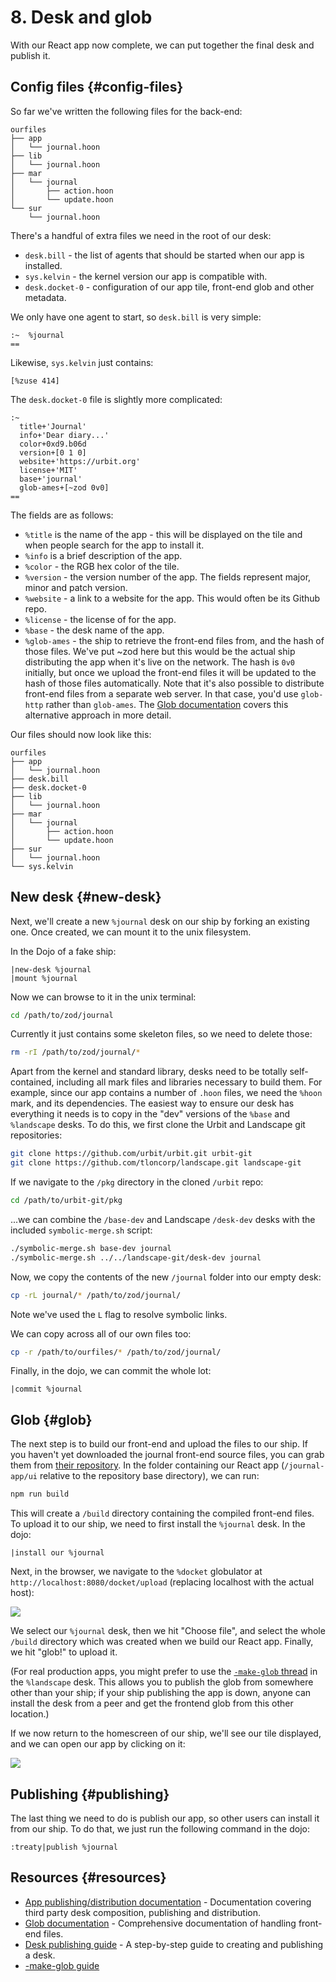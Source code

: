 # 8. Desk and glob

With our React app now complete, we can put together the final desk and publish
it.

## Config files {#config-files}

So far we've written the following files for the back-end:

```
ourfiles
├── app
│   └── journal.hoon
├── lib
│   └── journal.hoon
├── mar
│   └── journal
│       ├── action.hoon
│       └── update.hoon
└── sur
    └── journal.hoon
```

There's a handful of extra files we need in the root of our desk:

- `desk.bill` - the list of agents that should be started when our app is installed.
- `sys.kelvin` - the kernel version our app is compatible with.
- `desk.docket-0` - configuration of our app tile, front-end glob and other metadata.

We only have one agent to start, so `desk.bill` is very simple:

```
:~  %journal
==
```

Likewise, `sys.kelvin` just contains:

```
[%zuse 414]
```

The `desk.docket-0` file is slightly more complicated:

```
:~
  title+'Journal'
  info+'Dear diary...'
  color+0xd9.b06d
  version+[0 1 0]
  website+'https://urbit.org'
  license+'MIT'
  base+'journal'
  glob-ames+[~zod 0v0]
==
```

The fields are as follows:

- `%title` is the name of the app - this will be displayed on the tile and when people search for the app to install it.
- `%info` is a brief description of the app.
- `%color` - the RGB hex color of the tile.
- `%version` - the version number of the app. The fields represent major, minor and patch version.
- `%website` - a link to a website for the app. This would often be its Github repo.
- `%license` - the license of for the app.
- `%base` - the desk name of the app.
- `%glob-ames` - the ship to retrieve the front-end files from, and the hash of those files. We've put \~zod here but this would be the actual ship distributing the app when it's live on the network. The hash is `0v0` initially, but once we upload the front-end files it will be updated to the hash of those files automatically. Note that it's also possible to distribute front-end files from a separate web server. In that case, you'd use `glob-http` rather than `glob-ames`. The [Glob documentation](../userspace/dist/glob.md) covers this alternative approach in more detail.

Our files should now look like this:

```
ourfiles
├── app
│   └── journal.hoon
├── desk.bill
├── desk.docket-0
├── lib
│   └── journal.hoon
├── mar
│   └── journal
│       ├── action.hoon
│       └── update.hoon
├── sur
│   └── journal.hoon
└── sys.kelvin
```

## New desk {#new-desk}

Next, we'll create a new `%journal` desk on our ship by forking an existing one. Once created, we can mount it to the unix filesystem.

In the Dojo of a fake ship:

```
|new-desk %journal
|mount %journal
```

Now we can browse to it in the unix terminal:

```sh
cd /path/to/zod/journal
```

Currently it just contains some skeleton files, so we need to delete those:

```sh
rm -rI /path/to/zod/journal/*
```

Apart from the kernel and standard library, desks need to be totally self-contained, including all mark files and libraries necessary to build them. For example, since our app contains a number of `.hoon` files, we need the `%hoon` mark, and its dependencies. The easiest way to ensure our desk has everything it needs is to copy in the "dev" versions of the `%base` and `%landscape` desks. To do this, we first clone the Urbit and Landscape git repositories:

```sh
git clone https://github.com/urbit/urbit.git urbit-git
git clone https://github.com/tloncorp/landscape.git landscape-git
```

If we navigate to the `/pkg` directory in the cloned `/urbit` repo:

```sh
cd /path/to/urbit-git/pkg
```

...we can combine the `/base-dev` and Landscape `/desk-dev` desks with the included `symbolic-merge.sh` script:

```sh
./symbolic-merge.sh base-dev journal
./symbolic-merge.sh ../../landscape-git/desk-dev journal
```

Now, we copy the contents of the new `/journal` folder into our empty desk:

```sh
cp -rL journal/* /path/to/zod/journal/
```

Note we've used the `L` flag to resolve symbolic links.

We can copy across all of our own files too:

```sh
cp -r /path/to/ourfiles/* /path/to/zod/journal/
```

Finally, in the dojo, we can commit the whole lot:

```
|commit %journal
```

## Glob {#glob}

The next step is to build our front-end and upload the files to our ship. If you haven't yet downloaded the journal front-end source files, you can grab them from [their repository](https://github.com/urbit/docs-examples). In the folder containing our React app (`/journal-app/ui` relative to the repository base directory), we can run:

```sh
npm run build
```

This will create a `/build` directory containing the compiled front-end files. To upload it to our ship, we need to first install the `%journal` desk. In the dojo:

```
|install our %journal
```

Next, in the browser, we navigate to the `%docket` globulator at `http://localhost:8080/docket/upload` (replacing localhost with the actual host):

![](https://m.tinnus-napbus.xyz/pub/globulator.png)

We select our `%journal` desk, then we hit "Choose file", and select the whole `/build` directory which was created when we build our React app. Finally, we hit "glob!" to upload it.

(For real production apps, you might prefer to use the [`-make-glob` thread](../userspace/dist/glob.md#make-glob) in the `%landscape` desk. This allows you to publish the glob from somewhere other than your ship; if your ship publishing the app is down, anyone can install the desk from a peer and get the frontend glob from this other location.)

If we now return to the homescreen of our ship, we'll see our tile displayed, and we can open our app by clicking on it:

![](https://m.tinnus-napbus.xyz/pub/tiles.png)

## Publishing {#publishing}

The last thing we need to do is publish our app, so other users can install it from our ship. To do that, we just run the following command in the dojo:

```
:treaty|publish %journal
```

## Resources {#resources}

- [App publishing/distribution documentation](../../build-on-urbit/userspace/reference/dist) - Documentation covering third party desk composition, publishing and distribution.
- [Glob documentation](../userspace/dist/glob.md) - Comprehensive documentation of handling front-end files.
- [Desk publishing guide](../userspace/dist/software-distribution.md) - A step-by-step guide to creating and publishing a desk.
- [-make-glob guide](../userspace/dist/glob.md#make-glob)
